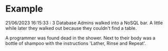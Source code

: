 # Example

<!-- replace-with-date starts -->
21/06/2023 16:15:33 : 3 Database Admins walked into a NoSQL bar. A little while later they walked out because they couldn't find a table.
<!-- replace-with-date ends -->

<!-- replace-with-joke starts -->
A programmer was found dead in the shower. Next to their body was a bottle of shampoo with the instructions 'Lather, Rinse and Repeat'.
<!-- replace-with-joke ends -->